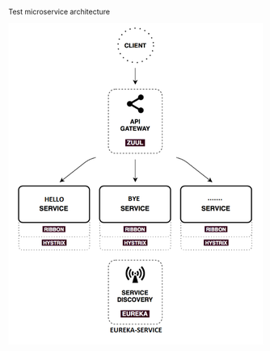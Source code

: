 Test microservice architecture

![Img1](https://raw.githubusercontent.com/nbouherrou/microservice-architecture/master/images/img.png)
